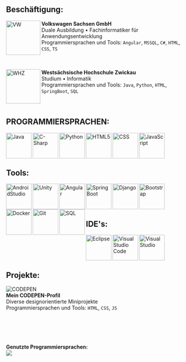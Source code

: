 <h2>
Beschäftigung:
</h2>

[<img align="left" height="94px" width="94px" alt="VW" src="https://user-images.githubusercontent.com/20931258/131373296-aa8ced38-05e9-43a8-9df2-e7ed03c3143f.jpg"/>](https://www.volkswagen-sachsen.de/de.html)

**Volkswagen Sachsen GmbH** \
Duale Ausbildung • Fachinformatiker für Anwendungsentwicklung \
Programmiersprachen und Tools: `Angular`, `MSSQL`, `C#`, `HTML`, `CSS`, `TS`\
<br/>
<br/>

[<img align="left" height="94px" width="94px" alt="WHZ" src="https://user-images.githubusercontent.com/20931258/131372847-94b32cb4-293a-49d8-b891-1c1cd6d2fffd.jpg"/>](https://www.fh-zwickau.de/)

**Westsächsische Hochschule Zwickau** \
Studium • Informatik \
Programmiersprachen und Tools: `Java`, `Python`, `HTML`, `SpringBoot`, `SQL`\
<br/>
<br/>



<h2>
PROGRAMMIERSPRACHEN:
</h2>

<img align="left" alt="Java" width="70px" src="https://user-images.githubusercontent.com/20931258/131356512-4db2afd5-d908-47e0-b781-e5548db2c214.png" />

<img align="left" alt="C-Sharp" width="70px" src="https://user-images.githubusercontent.com/20931258/131356676-670bc934-3ec1-430f-ba67-3d9293b9d2ab.png" />

<img align="left" alt="Python" width="70px" src="https://user-images.githubusercontent.com/20931258/131356722-a578b40e-8ab0-4d41-bc2c-5a56bdc23ade.png" />

<img align="left" alt="HTML5" width="70px" src="https://user-images.githubusercontent.com/20931258/131356816-76ab125a-0b83-4cca-a3ea-520d63b439f3.png" />

<img align="left" alt="CSS" width="70px" src="https://user-images.githubusercontent.com/20931258/131383145-414527ff-d84d-400c-ab9e-299347a0b0bb.png" />

<img align="left" alt="JavaScript" width="70px" src="https://user-images.githubusercontent.com/20931258/132023942-98b45c77-a92e-426a-94bc-86705a776041.png" />

<br /><br />
<br /><br />

<h2>
Tools:
</h2>

<img align="left" alt="AndroidStudio" width="70px" src="https://user-images.githubusercontent.com/20931258/131357074-63df6ac7-6b66-4f0e-8a55-b6db31103ed8.png" />

<img align="left" alt="Unity" width="70px" src="https://user-images.githubusercontent.com/20931258/131357190-37d75dc2-305d-47eb-bdc1-313943454243.png" />

<img align="left" alt="Angular" width="70px" src="https://user-images.githubusercontent.com/20931258/148452281-52a3239d-8f29-4ebd-bc07-d41ecec41bb2.png" />

<img align="left" alt="SpringBoot" width="70px" src="https://user-images.githubusercontent.com/20931258/131357312-0905256c-158e-46cf-b344-e45391ce428a.png" />

<img align="left" alt="Django" width="70px" src="https://user-images.githubusercontent.com/20931258/132024071-5a7a724e-4a94-4f76-b7f0-f773e8f21781.png" />

<img align="left" alt="Bootstrap" width="70px" src="https://user-images.githubusercontent.com/20931258/131357628-36633d2c-c99c-4a17-b548-d06a3bd7a62e.png" />

<img align="left" alt="Docker" width="70px" src="https://user-images.githubusercontent.com/20931258/131357714-af4e9a2e-10e3-4289-8ef9-3d835b8fbaf2.png" />

<img align="left" alt="Git" width="70px" src="https://user-images.githubusercontent.com/20931258/131357774-1892edb9-3fee-4d60-9d40-2d6cc6f33de3.png" />

<img align="left" alt="SQL" width="70px" src="https://user-images.githubusercontent.com/20931258/131357843-e7b92c7c-97d4-4f21-aae4-bb76b0fa5bcf.png" />

<br /><br />
<br /><br />

<h2>
IDE's:
</h2>

<img align="left" alt="Eclipse" width="70px" src="https://user-images.githubusercontent.com/20931258/131357944-f1e7aaca-d8c7-47bb-aa3e-2bbafc8d6346.png" />

<img align="left" alt="Visual Studio Code" width="70px" src="https://user-images.githubusercontent.com/20931258/131358001-ae2e9c79-2522-4dbb-9244-dce35da65a6c.png" />

<img align="left" alt="Visual Studio" width="70px" src="https://user-images.githubusercontent.com/20931258/131358034-a92dec4d-3d85-4a3c-bca5-995423470c9f.png" />

<br /><br />
<br /><br />

<h2>
Projekte:
</h2>

[<img align="left" alt="CODEPEN" src="https://user-images.githubusercontent.com/20931258/133752948-3147eef0-66b4-4d99-b121-a720c4b85516.png"/>](https://codepen.io/kennymusterer)
<br/>
**Mein CODEPEN-Profil** \
Diverse designorientierte Miniprojekte \
Programmiersprachen und Tools: `HTML`, `CSS`, `JS`\
<br/>
<br/>
<br/>
<h1></h1>

**Genutzte Programmiersprachen:**
<br/>
<img align="left" src="https://wakatime.com/share/@7dcc8c54-b16d-461a-8191-ed2b6874033c/dadb2eba-f146-45d5-9caf-bc3b661b999b.svg"></img></a>





